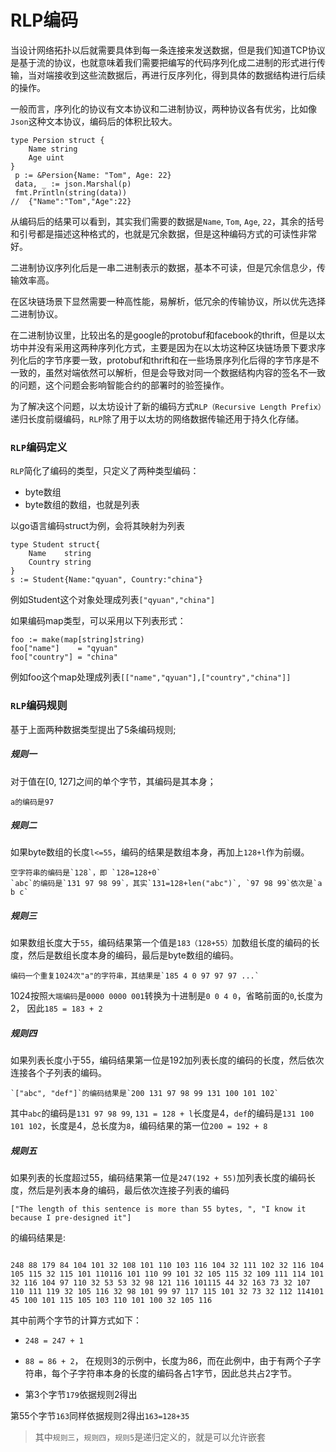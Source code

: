 # RLP编码

当设计网络拓扑以后就需要具体到每一条连接来发送数据，但是我们知道TCP协议是基于流的协议，也就意味着我们需要把编写的代码序列化成二进制的形式进行传输，当对端接收到这些流数据后，再进行反序列化，得到具体的数据结构进行后续的操作。

一般而言，序列化的协议有文本协议和二进制协议，两种协议各有优劣，比如像`Json`这种文本协议，编码后的体积比较大。
```golang
type Persion struct {
    Name string
    Age uint 
}
 p := &Persion{Name: "Tom", Age: 22}
 data, _ := json.Marshal(p)
 fmt.Println(string(data))
//  {"Name":"Tom","Age":22}
```
从编码后的结果可以看到，其实我们需要的数据是`Name`, `Tom`, `Age`, `22`，其余的括号和引号都是描述这种格式的，也就是冗余数据，但是这种编码方式的可读性非常好。

二进制协议序列化后是一串二进制表示的数据，基本不可读，但是冗余信息少，传输效率高。

在区块链场景下显然需要一种高性能，易解析，低冗余的传输协议，所以优先选择二进制协议。

在二进制协议里，比较出名的是google的protobuf和facebook的thrift，但是以太坊中并没有采用这两种序列化方式，主要是因为在以太坊这种区块链场景下要求序列化后的字节序要一致，protobuf和thrift和在一些场景序列化后得的字节序是不一致的，虽然对端依然可以解析，但是会导致对同一个数据结构内容的签名不一致的问题，这个问题会影响智能合约的部署时的验签操作。

为了解决这个问题，以太坊设计了新的编码方式`RLP（Recursive Length Prefix）`递归长度前缀编码，`RLP`除了用于以太坊的网络数据传输还用于持久化存储。

### `RLP`编码定义

`RLP`简化了编码的类型，只定义了两种类型编码：

- byte数组
- byte数组的数组，也就是列表

以go语言编码struct为例，会将其映射为列表

```golang
type Student struct{
    Name    string
    Country string
}
s := Student{Name:"qyuan", Country:"china"}
```

例如Student这个对象处理成列表`["qyuan","china"]`

如果编码map类型，可以采用以下列表形式：

```golang
foo := make(map[string]string)
foo["name"]    = "qyuan"
foo["country"] = "china"
```

例如foo这个map处理成列表`[["name","qyuan"],["country","china"]]`

### `RLP`编码规则
基于上面两种数据类型提出了5条编码规则;

##### 规则一
对于值在[0, 127]之间的单个字节，其编码是其本身；
```
a的编码是97
```
##### 规则二
如果byte数组的长度`l<=55`，编码的结果是数组本身，再加上`128+l`作为前缀。
```
空字符串的编码是`128`，即 `128=128+0`
`abc`的编码是`131 97 98 99`，其实`131=128+len("abc")`, `97 98 99`依次是`a b c`
```
##### 规则三
如果数组长度大于`55`，编码结果第一个值是`183（128+55）`加数组长度的编码的长度，然后是数组长度本身的编码，最后是byte数组的编码。
```
编码一个重复1024次"a"的字符串，其结果是`185 4 0 97 97 97 ...` 
```
1024按照`大端编码`是`0000 0000 001`转换为十进制是`0 0 4 0`，省略前面的`0`,长度为2， 因此`185 = 183 + 2`

##### 规则四
如果列表长度小于55，编码结果第一位是192加列表长度的编码的长度，然后依次连接各个子列表的编码。
```
`["abc", "def"]`的编码结果是`200 131 97 98 99 131 100 101 102`
```
其中`abc`的编码是`131 97 98 99`, `131 = 128 + l`长度是4，`def`的编码是`131 100 101 102`，长度是4，总长度为`8`，编码结果的第一位`200 = 192 + 8`

##### 规则五
如果列表的长度超过55，编码结果第一位是`247(192 + 55)`加列表长度的编码长度，然后是列表本身的编码，最后依次连接子列表的编码
```
["The length of this sentence is more than 55 bytes, ", "I know it because I pre-designed it"]  
```
的编码结果是:

```

248 88 179 84 104 101 32 108 101 110 103 116 104 32 111 102 32 116 104 105 115 32 115 101 110116 101 110 99 101 32 105 115 32 109 111 114 101 32 116 104 97 110 32 53 53 32 98 121 116 101115 44 32 163 73 32 107 110 111 119 32 105 116 32 98 101 99 97 117 115 101 32 73 32 112 114101 45 100 101 115 105 103 110 101 100 32 105 116
```

其中前两个字节的计算方式如下：

- `248 = 247 + 1`

- `88 = 86 + 2`， 在规则3的示例中，长度为86，而在此例中，由于有两个子字符串，每个子字符串本身的长度的编码各占1字节，因此总共占2字节。

- 第3个字节`179`依据规则2得出

第55个字节`163`同样依据规则2得出`163=128+35`



> 其中`规则三`，`规则四`，`规则5`是递归定义的，就是可以允许嵌套

